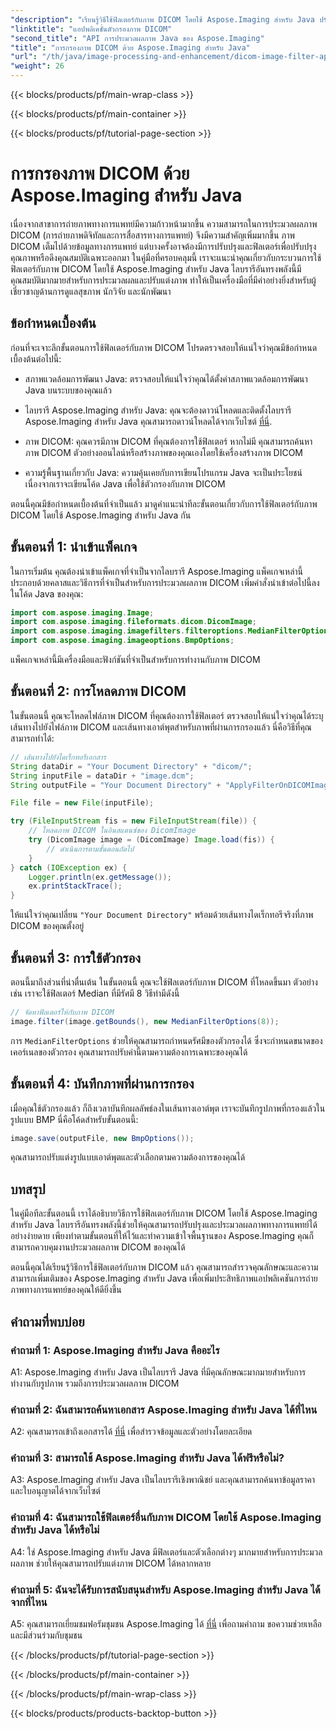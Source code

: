 ```yaml
---
"description": "เรียนรู้วิธีใช้ฟิลเตอร์กับภาพ DICOM โดยใช้ Aspose.Imaging สำหรับ Java ปรับปรุงการถ่ายภาพทางการแพทย์ได้อย่างง่ายดาย"
"linktitle": "แอปพลิเคชั่นตัวกรองภาพ DICOM"
"second_title": "API การประมวลผลภาพ Java ของ Aspose.Imaging"
"title": "การกรองภาพ DICOM ด้วย Aspose.Imaging สำหรับ Java"
"url": "/th/java/image-processing-and-enhancement/dicom-image-filter-application/"
"weight": 26
---
```


{{< blocks/products/pf/main-wrap-class >}}

{{< blocks/products/pf/main-container >}}

{{< blocks/products/pf/tutorial-page-section >}}

# การกรองภาพ DICOM ด้วย Aspose.Imaging สำหรับ Java

เนื่องจากสาขาการถ่ายภาพทางการแพทย์มีความก้าวหน้ามากขึ้น ความสามารถในการประมวลผลภาพ DICOM (การถ่ายภาพดิจิทัลและการสื่อสารทางการแพทย์) จึงมีความสำคัญเพิ่มมากขึ้น ภาพ DICOM เต็มไปด้วยข้อมูลทางการแพทย์ แต่บางครั้งอาจต้องมีการปรับปรุงและฟิลเตอร์เพื่อปรับปรุงคุณภาพหรือดึงคุณสมบัติเฉพาะออกมา ในคู่มือที่ครอบคลุมนี้ เราจะแนะนำคุณเกี่ยวกับกระบวนการใช้ฟิลเตอร์กับภาพ DICOM โดยใช้ Aspose.Imaging สำหรับ Java ไลบรารีอันทรงพลังนี้มีคุณสมบัติมากมายสำหรับการประมวลผลและปรับแต่งภาพ ทำให้เป็นเครื่องมือที่มีค่าอย่างยิ่งสำหรับผู้เชี่ยวชาญด้านการดูแลสุขภาพ นักวิจัย และนักพัฒนา

## ข้อกำหนดเบื้องต้น

ก่อนที่จะเจาะลึกขั้นตอนการใช้ฟิลเตอร์กับภาพ DICOM โปรดตรวจสอบให้แน่ใจว่าคุณมีข้อกำหนดเบื้องต้นต่อไปนี้:

- สภาพแวดล้อมการพัฒนา Java: ตรวจสอบให้แน่ใจว่าคุณได้ตั้งค่าสภาพแวดล้อมการพัฒนา Java บนระบบของคุณแล้ว

- ไลบรารี Aspose.Imaging สำหรับ Java: คุณจะต้องดาวน์โหลดและติดตั้งไลบรารี Aspose.Imaging สำหรับ Java คุณสามารถดาวน์โหลดได้จากเว็บไซต์ [ที่นี่](https://releases-aspose.com/imaging/java/).

- ภาพ DICOM: คุณควรมีภาพ DICOM ที่คุณต้องการใช้ฟิลเตอร์ หากไม่มี คุณสามารถค้นหาภาพ DICOM ตัวอย่างออนไลน์หรือสร้างภาพของคุณเองโดยใช้เครื่องสร้างภาพ DICOM

- ความรู้พื้นฐานเกี่ยวกับ Java: ความคุ้นเคยกับการเขียนโปรแกรม Java จะเป็นประโยชน์ เนื่องจากเราจะเขียนโค้ด Java เพื่อใช้ตัวกรองกับภาพ DICOM

ตอนนี้คุณมีข้อกำหนดเบื้องต้นที่จำเป็นแล้ว มาดูคำแนะนำทีละขั้นตอนเกี่ยวกับการใช้ฟิลเตอร์กับภาพ DICOM โดยใช้ Aspose.Imaging สำหรับ Java กัน

## ขั้นตอนที่ 1: นำเข้าแพ็คเกจ

ในการเริ่มต้น คุณต้องนำเข้าแพ็คเกจที่จำเป็นจากไลบรารี Aspose.Imaging แพ็คเกจเหล่านี้ประกอบด้วยคลาสและวิธีการที่จำเป็นสำหรับการประมวลผลภาพ DICOM เพิ่มคำสั่งนำเข้าต่อไปนี้ลงในโค้ด Java ของคุณ:

```java
import com.aspose.imaging.Image;
import com.aspose.imaging.fileformats.dicom.DicomImage;
import com.aspose.imaging.imagefilters.filteroptions.MedianFilterOptions;
import com.aspose.imaging.imageoptions.BmpOptions;
```

แพ็คเกจเหล่านี้มีเครื่องมือและฟังก์ชันที่จำเป็นสำหรับการทำงานกับภาพ DICOM

## ขั้นตอนที่ 2: การโหลดภาพ DICOM

ในขั้นตอนนี้ คุณจะโหลดไฟล์ภาพ DICOM ที่คุณต้องการใช้ฟิลเตอร์ ตรวจสอบให้แน่ใจว่าคุณได้ระบุเส้นทางไปยังไฟล์ภาพ DICOM และเส้นทางเอาต์พุตสำหรับภาพที่ผ่านการกรองแล้ว นี่คือวิธีที่คุณสามารถทำได้:

```java
// เส้นทางไปยังไดเร็กทอรีเอกสาร
String dataDir = "Your Document Directory" + "dicom/";
String inputFile = dataDir + "image.dcm";
String outputFile = "Your Document Directory" + "ApplyFilterOnDICOMImage_out.bmp";

File file = new File(inputFile);

try (FileInputStream fis = new FileInputStream(file)) {
    // โหลดภาพ DICOM ในอินสแตนซ์ของ DicomImage
    try (DicomImage image = (DicomImage) Image.load(fis)) {
        // ดำเนินการตามขั้นตอนถัดไป
    }
} catch (IOException ex) {
    Logger.println(ex.getMessage());
    ex.printStackTrace();
}
```

ให้แน่ใจว่าคุณเปลี่ยน `"Your Document Directory"` พร้อมด้วยเส้นทางไดเร็กทอรีจริงที่ภาพ DICOM ของคุณตั้งอยู่

## ขั้นตอนที่ 3: การใช้ตัวกรอง

ตอนนี้มาถึงส่วนที่น่าตื่นเต้น ในขั้นตอนนี้ คุณจะใช้ฟิลเตอร์กับภาพ DICOM ที่โหลดขึ้นมา ตัวอย่างเช่น เราจะใช้ฟิลเตอร์ Median ที่มีรัศมี 8 วิธีทำมีดังนี้

```java
// จัดหาฟิลเตอร์ให้กับภาพ DICOM
image.filter(image.getBounds(), new MedianFilterOptions(8));
```

การ `MedianFilterOptions` ช่วยให้คุณสามารถกำหนดรัศมีของตัวกรองได้ ซึ่งจะกำหนดขนาดของเคอร์เนลของตัวกรอง คุณสามารถปรับค่านี้ตามความต้องการเฉพาะของคุณได้

## ขั้นตอนที่ 4: บันทึกภาพที่ผ่านการกรอง

เมื่อคุณใช้ตัวกรองแล้ว ก็ถึงเวลาบันทึกผลลัพธ์ลงในเส้นทางเอาต์พุต เราจะบันทึกรูปภาพที่กรองแล้วในรูปแบบ BMP นี่คือโค้ดสำหรับขั้นตอนนี้:

```java
image.save(outputFile, new BmpOptions());
```

คุณสามารถปรับแต่งรูปแบบเอาต์พุตและตัวเลือกตามความต้องการของคุณได้

## บทสรุป

ในคู่มือทีละขั้นตอนนี้ เราได้อธิบายวิธีการใช้ฟิลเตอร์กับภาพ DICOM โดยใช้ Aspose.Imaging สำหรับ Java ไลบรารีอันทรงพลังนี้ช่วยให้คุณสามารถปรับปรุงและประมวลผลภาพทางการแพทย์ได้อย่างง่ายดาย เพียงทำตามขั้นตอนที่ให้ไว้และทำความเข้าใจพื้นฐานของ Aspose.Imaging คุณก็สามารถควบคุมงานประมวลผลภาพ DICOM ของคุณได้

ตอนนี้คุณได้เรียนรู้วิธีการใช้ฟิลเตอร์กับภาพ DICOM แล้ว คุณสามารถสำรวจคุณลักษณะและความสามารถเพิ่มเติมของ Aspose.Imaging สำหรับ Java เพื่อเพิ่มประสิทธิภาพแอปพลิเคชันการถ่ายภาพทางการแพทย์ของคุณให้ดียิ่งขึ้น

## คำถามที่พบบ่อย

### คำถามที่ 1: Aspose.Imaging สำหรับ Java คืออะไร

A1: Aspose.Imaging สำหรับ Java เป็นไลบรารี Java ที่มีคุณลักษณะมากมายสำหรับการทำงานกับรูปภาพ รวมถึงการประมวลผลภาพ DICOM

### คำถามที่ 2: ฉันสามารถค้นหาเอกสาร Aspose.Imaging สำหรับ Java ได้ที่ไหน

A2: คุณสามารถเข้าถึงเอกสารได้ [ที่นี่](https://reference.aspose.com/imaging/java/) เพื่อสำรวจข้อมูลและตัวอย่างโดยละเอียด

### คำถามที่ 3: สามารถใช้ Aspose.Imaging สำหรับ Java ได้ฟรีหรือไม่?

A3: Aspose.Imaging สำหรับ Java เป็นไลบรารีเชิงพาณิชย์ และคุณสามารถค้นหาข้อมูลราคาและใบอนุญาตได้จากเว็บไซต์

### คำถามที่ 4: ฉันสามารถใช้ฟิลเตอร์อื่นกับภาพ DICOM โดยใช้ Aspose.Imaging สำหรับ Java ได้หรือไม่

A4: ใช่ Aspose.Imaging สำหรับ Java มีฟิลเตอร์และตัวเลือกต่างๆ มากมายสำหรับการประมวลผลภาพ ช่วยให้คุณสามารถปรับแต่งภาพ DICOM ได้หลากหลาย

### คำถามที่ 5: ฉันจะได้รับการสนับสนุนสำหรับ Aspose.Imaging สำหรับ Java ได้จากที่ไหน

A5: คุณสามารถเยี่ยมชมฟอรัมชุมชน Aspose.Imaging ได้ [ที่นี่](https://forum.aspose.com/) เพื่อถามคำถาม ขอความช่วยเหลือ และมีส่วนร่วมกับชุมชน

{{< /blocks/products/pf/tutorial-page-section >}}

{{< /blocks/products/pf/main-container >}}

{{< /blocks/products/pf/main-wrap-class >}}

{{< blocks/products/products-backtop-button >}}